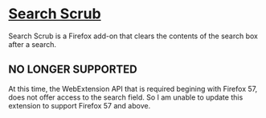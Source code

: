 [Search Scrub](https://addons.mozilla.org/en-US/firefox/addon/search-scrub/)
============================================================================

Search Scrub is a Firefox add-on that clears the contents of the search box after a search.

## NO LONGER SUPPORTED
At this time, the WebExtension API that is required begining with Firefox 57, does not offer access to the search field. So I am unable to update this extension to support Firefox 57 and above. 

